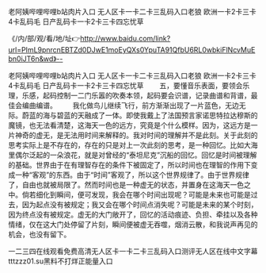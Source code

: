 老阿姨哔哩哔哩b站肉片入口
无人区卡一卡二卡三乱码入口老狼
欧洲一卡2卡三卡4卡乱码毛
日产乱码卡一卡2卡三卡四忘忧草


《/内/部/观/看/地/址👉http://www.baidu.com/link?url=PImL9pnrcnEBTZd0DJwE1moEyQXs0YpuTA91QfbU6RL0wbkiFlNcvMuEbn0iJT6n&wd》--

老阿姨哔哩哔哩b站肉片入口
无人区卡一卡二卡三乱码入口老狼
欧洲一卡2卡三卡4卡乱码毛
日产乱码卡一卡2卡三卡四忘忧草
　　五，要懂音乐表面，要领会乐理，乐感，起码控制一二门乐嚣的吹奏本领，起码要会识谱，记录曲谱和背谱，最佳会编曲编谱。
　　我化做鸟儿继续飞行，前方渐渐出现了一片蓝色，无边无际。蔚蓝的海与碧蓝的天融成了一体。即使我戴上了法国预言家诺思特拉达穆斯的魔镜，也无法看清楚，这海天一色的远方，究竟是个什么模样。因为，这远方是一片神奇的虚无，是无法用时间来解释的。我对时间的理解并不是此刻。关于此刻的思考实际上是不存在的，存在的只是对上一次此刻的思考，是一种回忆。比如大海里偶尔泛起的一朵浪花，就是对曾经的“泰坦尼克”沉船的回忆。回忆是时间被理解的基础。世界由于在有理智存在的条件下被固定了，所以时间也在理智的作用下变成一种“客观”的东西。由于“时间”客观了，所以这个世界规律了。由于世界规律了，自由也就被局限了。然而时间也是一种虚无的状态，并置身在这海天一色之中。倘若细化到瞬间，便可发现，我会在哪个时间出现呢？可能是未来也可能是过去，因为起点没有被规定；我又会在哪个时间点消失呢？可能是未来的某个时刻，因为终点没有被规定。虚无的大门敞开了，回忆的活动痕迹、负担、牵挂以及各种情绪，仅在这大门处停留了片刻，瞬间便被虚无吞噬，烟消云散，和我说声再见的机会，也没有留下。





一二三四在线观看免费高清无人区卡一卡二卡三乱码入口测评无人区在线中文字幕tttzzz01.su黑料不打烊正能量入口
